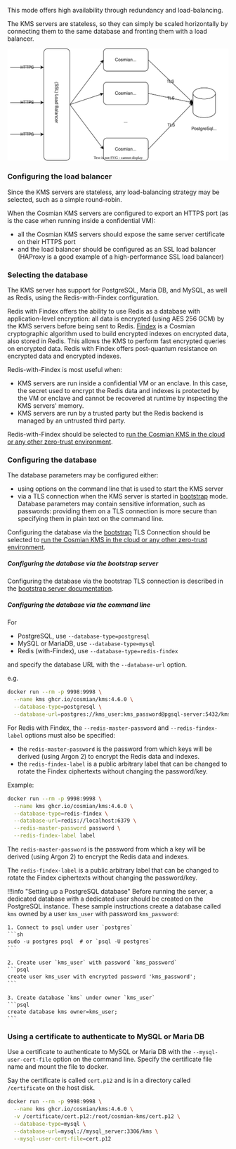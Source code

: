 This mode offers high availability through redundancy and load-balancing.

The KMS servers are stateless, so they can simply be scaled horizontally by connecting them to the same database and fronting them with a load balancer.

![high-availability](./drawings/high-availability.drawio.svg)

### Configuring the load balancer

Since the KMS servers are stateless, any load-balancing strategy may be selected, such as a simple round-robin.

When the Cosmian KMS servers are configured to export an HTTPS port (as is the case when running inside a confidential VM):

 - all the Cosmian KMS servers should expose the same server certificate on their HTTPS port
 - and the load balancer should be configured as an SSL load balancer (HAProxy is a good example of a high-performance SSL load balancer)


### Selecting the database

The KMS server has support for PostgreSQL, Maria DB, and MySQL, as well as Redis, using the Redis-with-Findex configuration.

Redis with Findex offers the ability to use Redis as a database with application-level encryption: all data is encrypted (using AES 256 GCM) by the KMS servers before being sent to Redis. [Findex](https://github.com/Cosmian/findex/) is a Cosmian cryptographic algorithm used to build encrypted indexes on encrypted data, also stored in Redis. This allows the KMS to perform fast encrypted queries on encrypted data. Redis with Findex offers post-quantum resistance on encrypted data and encrypted indexes.

Redis-with-Findex is most useful when:

 - KMS servers are run inside a confidential VM or an enclave. In this case, the secret used to encrypt the Redis data and indexes is protected by the VM or enclave and cannot be recovered at runtime by inspecting the KMS servers' memory.
 - KMS servers are run by a trusted party but the Redis backend is managed by an untrusted third party.

Redis-with-Findex should be selected to [run the Cosmian KMS in the cloud or any other zero-trust environment](./zero_trust.md).

### Configuring the database

The database parameters may be configured either:

- using options on the command line that is used to start the KMS server
- via a TLS connection when the KMS server is started in [bootstrap](./bootstrap.md) mode. Database parameters may contain sensitive information, such as passwords: providing them on a TLS connection is more secure than specifying them in plain text on the command line.

Configuring the database via the [bootstrap](./bootstrap.md) TLS Connection should be selected to [run the Cosmian KMS in the cloud or any other zero-trust environment](./zero_trust.md).

##### Configuring the database via the bootstrap server
Configuring the database via the bootstrap TLS connection is described in the [bootstrap server documentation](bootstrap.md).

##### Configuring the database via the command line

For

- PostgreSQL, use `--database-type=postgresql`
- MySQL or MariaDB, use `--database-type=mysql`
- Redis (with-Findex), use `--database-type=redis-findex`

and specify the database URL with the `--database-url` option.

e.g.

```sh
docker run --rm -p 9998:9998 \
  --name kms ghcr.io/cosmian/kms:4.6.0 \
  --database-type=postgresql \
  --database-url=postgres://kms_user:kms_password@pgsql-server:5432/kms

```

For Redis with Findex, the `--redis-master-password` and `--redis-findex-label` options must also be specified:

 - the `redis-master-password` is the password from which keys will be derived (using Argon 2) to encrypt the Redis data and indexes.
 - the `redis-findex-label` is a public arbitrary label that can be changed to rotate the Findex ciphertexts without changing the password/key.


Example:

```sh
docker run --rm -p 9998:9998 \
  --name kms ghcr.io/cosmian/kms:4.6.0 \
  --database-type=redis-findex \
  --database-url=redis://localhost:6379 \
  --redis-master-password password \
  --redis-findex-label label
```

The `redis-master-password` is the password from which a key will be derived (using Argon 2) to encrypt the Redis data and indexes.

The `redis-findex-label` is a public arbitrary label that can be changed to rotate the Findex ciphertexts without changing the password/key.



!!!info "Setting up a PostgreSQL database"
    Before running the server, a dedicated database with a dedicated user should be created on the PostgreSQL instance. These sample instructions create a database called `kms` owned by a user `kms_user` with password `kms_password`:

    1. Connect to psql under user `postgres`
    ```sh
    sudo -u postgres psql  # or `psql -U postgres`
    ```

    2. Create user `kms_user` with password `kms_password`
    ```psql
    create user kms_user with encrypted password 'kms_password';
    ```

    3. Create database `kms` under owner `kms_user`
    ```psql
    create database kms owner=kms_user;
    ```

### Using a certificate to authenticate to MySQL or Maria DB

Use a certificate to authenticate to MySQL or Maria DB with the `--mysql-user-cert-file` option on the command line. Specify the certificate file name and mount the file to docker.

Say the certificate is called `cert.p12` and is in a directory called `/certificate` on the host disk.

```sh
docker run --rm -p 9998:9998 \
  --name kms ghcr.io/cosmian/kms:4.6.0 \
  -v /certificate/cert.p12:/root/cosmian-kms/cert.p12 \
  --database-type=mysql \
  --database-url=mysql://mysql_server:3306/kms \
  --mysql-user-cert-file=cert.p12
```

